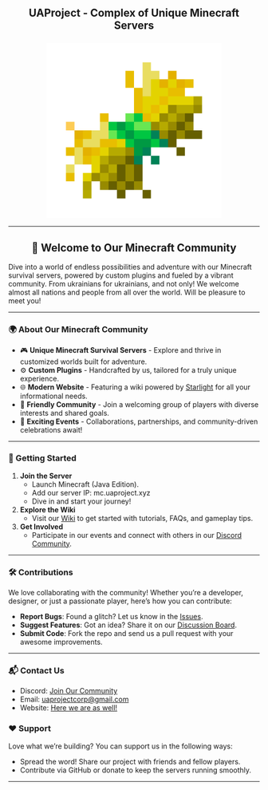 <h2 align="center">UAProject - Complex of Unique Minecraft Servers </h2>

###

<div align="center">
  <img src="uaproject.png" width="350" title="hover text">
</div>

---

<h2 align="center"> 🌟 Welcome to Our Minecraft Community </h2>

Dive into a world of endless possibilities and adventure with our Minecraft survival servers, powered by custom plugins and fueled by a vibrant community. From ukrainians for ukrainians, and not only! We welcome almost all nations and people from all over the world. Will be pleasure to meet you!

---

### 🌍 About Our Minecraft Community

<div align="left">
  <ul>
    <li>🎮 <b>Unique Minecraft Survival Servers</b> - Explore and thrive in customized worlds built for adventure.</li> 
    <li>⚙️ <b>Custom Plugins</b> - Handcrafted by us, tailored for a truly unique experience.</li> 
    <li>🌐 <b>Modern Website</b> - Featuring a wiki powered by <a href="https://starlight.astro.build/" target="_blank">Starlight</a> for all your informational needs.</li> 
    <li>🤝 <b>Friendly Community</b> - Join a welcoming group of players with diverse interests and shared goals.</li> 
    <li>🎉 <b>Exciting Events</b> - Collaborations, partnerships, and community-driven celebrations await!</li> 
  </ul> 
</div>

---

### 🚀 Getting Started

1. **Join the Server**
    - Launch Minecraft (Java Edition).
    - Add our server IP: mc.uaproject.xyz
    - Dive in and start your journey!
2. **Explore the Wiki**
    - Visit our [Wiki](https://www.uaproject.xyz/wiki) to get started with tutorials, FAQs, and gameplay tips.
3. **Get Involved**
    - Participate in our events and connect with others in our [Discord Community](https://discord.gg/uaproject).

---

### 🛠️ Contributions

We love collaborating with the community! Whether you’re a developer, designer, or just a passionate player, here’s how you can contribute:
  - **Report Bugs**: Found a glitch? Let us know in the [Issues](https://discord.com/channels/1221552838807654450/1221886328040587304).
  - **Suggest Features**: Got an idea? Share it on our [Discussion Board](https://discord.com/channels/1221552838807654450/1221861941778055363).
  - **Submit Code**: Fork the repo and send us a pull request with your awesome improvements.

--- 

### 📬 Contact Us
  - Discord: [Join Our Community](https://discord.gg/uaproject)
  - Email: uaprojectcorp@gmail.com
  - Website: [Here we are as well!](https://www.uaproject.xyz/)

### ❤️ Support
Love what we’re building? You can support us in the following ways:
  - Spread the word! Share our project with friends and fellow players.
  - Contribute via GitHub or donate to keep the servers running smoothly.
--- 
